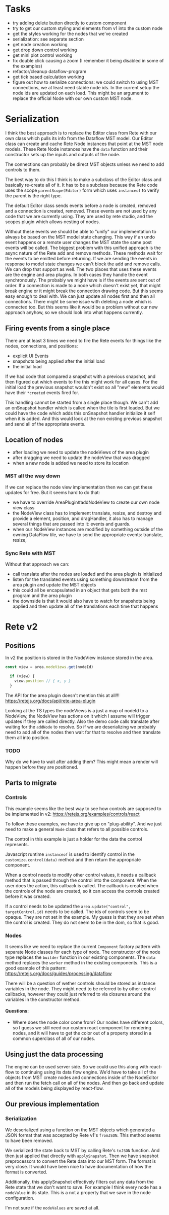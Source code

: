 # Tasks

- try adding delete button directly to custom component
- try to get our custom styling and elements from v1 into the custom node
- get the styles working for the nodes that we've created
- serialization: see separate section
- get node creation working
- get drop down control working
- get mini plot control working
- fix double click causing a zoom (I remember it being disabled in some of the examples)
- refactor/cleanup dataflow-program
- get tick based calculation working
- figure out how to serialize connections: we could switch to using MST connections, we at least need stable node ids. In the current setup the node ids are updated on each load. This might be an argument to replace the official Node with our own custom MST node.

# Serialization
I think the best approach is to replace the Editor class from Rete with our own class which pulls its info from the Dataflow MST model. Our Editor class can create and cache Rete Node instances that point at the MST node models. These Rete Node instances have the `data` function and their constructor sets up the inputs and outputs of the node.

The connections can probably be direct MST objects unless we need to add controls to them.

The best way to do this I think is to make a subclass of the Editor class and basically re-create all of it. It has to be a subclass because the Rete code uses the scope `parentScope(Editor)` form which uses `instanceof` to verify the parent is the right type.

The default Editor class sends events before a node is created, removed and a connection is created, removed. These events are not used by any code that we are currently using. They are used by rete studio, and the scopes plugin which allows nesting of nodes.

Without these events we should be able to "unify" our implementation to always be based on the MST model state changing. This way if an undo event happens or a remote user changes the MST state the same post events will be called. The biggest problem with this unified approach is the async nature of the Rete add and remove methods. These methods wait for the events to be emitted before returning. If we are sending the events in response to model state changes we can't block the add and remove calls. We can drop that support as well. The two places that uses  these events are the engine and area plugins. In both cases they handle the event synchronously. The probably we might have is if the events are sent out of order. If a connection is made to a node which doesn't exist yet, that might break engine or it might break the connection drawing code. But this seems easy enough to deal with. We can just update all nodes first and then all connections. There might be some issue with deleting a node which is connected too. But this seems like it would be a problem without our new approach anyhow, so we should look into what happens currently.

## Firing events from a single place
There are at least 3 times we need to fire the Rete events for things like the nodes, connections, and positions:
  - explicit UI Events
  - snapshots being applied after the initial load
  - the initial load

If we had code that compared a snapshot with a previous snapshot, and then figured out which events to fire this might work for all cases. For the initial load the previous snapshot wouldn't exist so all "new" elements would have their `*created` events fired for.

This handling cannot be started from a single place though. We can't add an onSnapshot handler which is called when the tile is first loaded. But we could have the code which adds this onSnapshot handler initialize it self when it is added. And this would look at the non existing previous snapshot and send all of the appropriate events.

## Location of nodes

- after loading we need to update the nodeViews of the area plugin
- after dragging we need to update the nodeView that was dragged
- when a new node is added we need to store its location

### MST all the way down
If we can replace the node view implementation then we can get these updates for free. But it seems hard to do that:
- we have to override AreaPlugin#addNodeView to create our own node view class
- the NodeView class has to implement translate, resize, and destroy and provide a element, position, and dragHandler, it also has to manage several things that are passed into it: events and guards.
- when our NodeView instances are modified by something outside of the owning DataFlow tile, we have to send the appropriate events: translate, resize,

### Sync Rete with MST
Without that approach we can:
- call translate after the nodes are loaded and the area plugin is initialized
- listen for the translated events using something downstream from the area plugin and update the MST objects
- this could all be encapsulated in an object that gets both the mst program and the area plugin
- the downside is that it would also have to watch for snapshots being applied and then update all of the translations each time that happens

# Rete v2

## Positions
In v2 the position is stored in the NodeView instance stored in the area.

```javascript
const view = area.nodeViews.get(nodeId)

  if (view) {
    view.position // { x, y }
  }
```

The API for the area plugin doesn't mention this at all!!!
https://retejs.org/docs/api/rete-area-plugin

Looking at the TS types the nodeViews is a just a map of nodeId to a NodeView, the NodeView has actions on it which I assume will trigger updates if they are called directly. Also the demo code calls translate after waiting for the `addNode` to resolve. So if we are deserializing we probably need to add all of the nodes then wait for that to resolve and then translate them all into position.

### TODO
Why do we have to wait after adding them? This might mean a render will happen before they are positioned.

## Parts to migrate

### Controls
This example seems like the best way to see how controls are supposed to be implemented in v2:
https://retejs.org/examples/controls/react

To follow these examples, we have to give up on "plug-ability". And we just need to make a general `Node` class that refers to all possible controls.

The control in this example is just a holder for the data the control represents.

Javascript runtime `instanceof` is used to identify control in the `customize.control(data)` method and then return the appropriate component.

When a control needs to modify other control values, it needs a callback method that is passed through the control into the component. When the user does the action, this callback is called. The callback is created when the controls of the node are created, so it can access the controls created before it was created.

If a control needs to be updated the `area.update("control", targetControl.id)` needs to be called. The ids of controls seem to be opaque. They are not set in the example. My guess is that they are set when the control is created. They do not seem to be in the dom, so that is good.

### Nodes
It seems like we need to replace the current `Component` factory pattern with separate Node classes for each type of node. The constructor of the node type replaces the `builder` function in our existing components. The `data` method replaces the `worker` method in the existing components. This is a good example of this pattern: https://retejs.org/docs/guides/processing/dataflow

There will be a question of wether controls should be stored as instance variables in the node. They might need to be referred to by other control callbacks, however they could just referred to via closures around the variables in the constructor method.

#### Questions:
- Where does the node color come from? Our nodes have different colors, so I guess we still need our custom react component for rendering nodes, and it will have to get the color out of a property stored in a common superclass of all of our nodes.

## Using just the data processing
The engine can be used server side. So we could use this along with react-flow to continuing using its data flow engine. We'd have to take all of the objects from MST create nodes and connections inside of the NodeEditor and then run the fetch call on all of the nodes. And then go back and update all of the models being displayed by react-flow.

## Our previous implementation

### Serialization
We deserialized using a function on the MST objects which generated a JSON format that was accepted by Rete v1's `fromJSON`. This method seems to have been removed.

We serialized the state back to MST by calling Rete's `toJSON` function. And then just applied that directly with `applySnapshot`. Then we have snapshot preprocessors to convert the Rete data into our MST form. The format is very close. It would have been nice to have documentation of how the format is converted.

Additionally, this applySnapshot effectively filters out any data from the Rete state that we don't want to save. For example I think every node has a `nodeValue` in its state. This is a not a property that we save in the node configuration.

I'm not sure if the `nodeValues` are saved at all.
